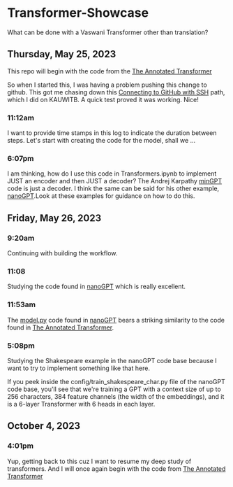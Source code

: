 # Transformer-Showcase
What can be done with a Vaswani Transformer other than translation?

## Thursday, May 25, 2023

This repo will begin with the code from the [The Annotated Transformer](https://github.com/harvardnlp/annotated-transformer) 

So when I started this, I was having a problem pushing this change to github. This got me chasing down this [Connecting to GitHub with SSH](https://docs.github.com/en/authentication/connecting-to-github-with-ssh) path, which I did on KAUWITB. A quick test proved it was working. Nice!

### 11:12am

I want to provide time stamps in this log to indicate the duration between steps. 
Let's start with creating the code for the model, shall we ... 

### 6:07pm

I am thinking, how do I use this code in Transformers.ipynb to implement JUST an encoder and then JUST a decoder? The Andrej Karpathy [minGPT](https://github.com/karpathy/minGPT) code is just a decoder. I think the same can be said for his other example, [nanoGPT](https://github.com/karpathy/nanoGPT).Look at these examples for guidance on how to do this. 

## Friday, May 26, 2023

### 9:20am

Continuing with building the workflow.

### 11:08 

Studying the code found in [nanoGPT](https://github.com/karpathy/nanoGPT) which is really excellent.

### 11:53am

The [model.py](https://github.com/karpathy/nanoGPT/blob/master/model.py) code found in [nanoGPT](https://github.com/karpathy/nanoGPT) bears a striking similarity to the code found in [The Annotated Transformer](https://github.com/harvardnlp/annotated-transformer).

### 5:08pm

Studying the Shakespeare example in the nanoGPT code base because I want to try to implement something like that here.

If you peek inside the config/train_shakespeare_char.py file of the nanoGPT code base, you'll see that we're training a GPT with a context size of up to 256 characters, 384 feature channels (the width of the embeddings), and it is a 6-layer Transformer with 6 heads in each layer.

## October 4, 2023

### 4:01pm 

Yup, getting back to this cuz I want to resume my deep study of transformers. And I will once again begin with the code from [The Annotated Transformer](https://nlp.seas.harvard.edu/annotated-transformer/)